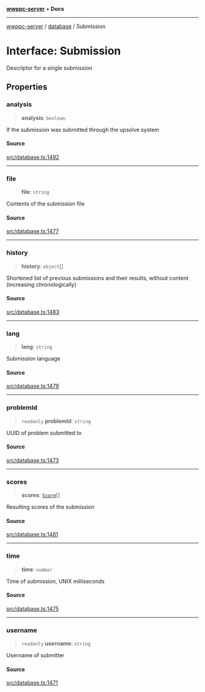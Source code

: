 [**wwppc-server**](../../README.md) • **Docs**

***

[wwppc-server](../../modules.md) / [database](../README.md) / Submission

# Interface: Submission

Descriptor for a single submission

## Properties

### analysis

> **analysis**: `boolean`

If the submission was submitted through the upsolve system

#### Source

[src/database.ts:1492](https://github.com/WWPPC/WWPPC-server/blob/5af5647ee3617fa27e87b8a991f7e99d942ffb71/src/database.ts#L1492)

***

### file

> **file**: `string`

Contents of the submission file

#### Source

[src/database.ts:1477](https://github.com/WWPPC/WWPPC-server/blob/5af5647ee3617fa27e87b8a991f7e99d942ffb71/src/database.ts#L1477)

***

### history

> **history**: `object`[]

Shortened list of previous submissions and their results, without content (increasing chronologically)

#### Source

[src/database.ts:1483](https://github.com/WWPPC/WWPPC-server/blob/5af5647ee3617fa27e87b8a991f7e99d942ffb71/src/database.ts#L1483)

***

### lang

> **lang**: `string`

Submission language

#### Source

[src/database.ts:1479](https://github.com/WWPPC/WWPPC-server/blob/5af5647ee3617fa27e87b8a991f7e99d942ffb71/src/database.ts#L1479)

***

### problemId

> `readonly` **problemId**: `string`

UUID of problem submitted to

#### Source

[src/database.ts:1473](https://github.com/WWPPC/WWPPC-server/blob/5af5647ee3617fa27e87b8a991f7e99d942ffb71/src/database.ts#L1473)

***

### scores

> **scores**: [`Score`](Score.md)[]

Resulting scores of the submission

#### Source

[src/database.ts:1481](https://github.com/WWPPC/WWPPC-server/blob/5af5647ee3617fa27e87b8a991f7e99d942ffb71/src/database.ts#L1481)

***

### time

> **time**: `number`

Time of submission, UNIX milliseconds

#### Source

[src/database.ts:1475](https://github.com/WWPPC/WWPPC-server/blob/5af5647ee3617fa27e87b8a991f7e99d942ffb71/src/database.ts#L1475)

***

### username

> `readonly` **username**: `string`

Username of submitter

#### Source

[src/database.ts:1471](https://github.com/WWPPC/WWPPC-server/blob/5af5647ee3617fa27e87b8a991f7e99d942ffb71/src/database.ts#L1471)

